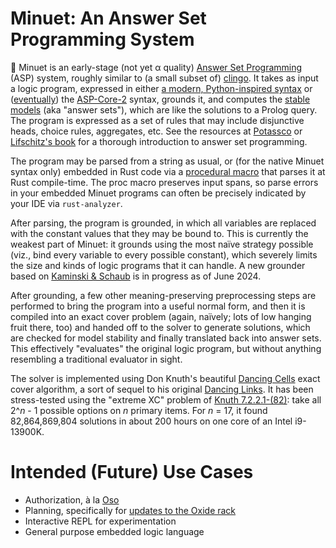 # Minuet: An Answer Set Programming System

🎼 Minuet is an early-stage (not yet α quality)
[Answer Set Programming](https://en.wikipedia.org/wiki/Answer_set_programming)
(ASP) system, roughly similar to (a small subset of)
[clingo](https://potassco.org/clingo/). It takes as input a logic program,
expressed in either [a modern, Python-inspired syntax](syntax/minuet1)
or ([eventually](syntax/asp_core2)) the
[ASP-Core-2](https://www.mat.unical.it/aspcomp2013/ASPStandardization)
syntax, grounds it, and computes the [stable models](https://en.wikipedia.org/wiki/Stable_model_semantics)
(aka "answer sets"), which are like the solutions to a Prolog query.
The program is expressed as a set of rules that may include
disjunctive heads, choice rules, aggregates, etc. See the resources at
[Potassco](https://potassco.org/) or [Lifschitz's book](doc/ASP.pdf)
for a thorough introduction to answer set programming.

The program may be parsed from a string as usual, or (for the
native Minuet syntax only) embedded in Rust code via a [procedural
macro](macro/macro.rs) that parses it at Rust compile-time.
The proc macro preserves input spans, so parse errors in your
embedded Minuet programs can often be precisely indicated by your
IDE via `rust-analyzer`.

After parsing, the program is grounded, in which all variables are
replaced with the constant values that they may be bound to. This
is currently the weakest part of Minuet: it grounds using the most
naïve strategy possible (viz., bind every variable to every possible
constant), which severely limits the size and kinds of logic programs
that it can handle. A new grounder based on
[Kaminski & Schaub](https://arxiv.org/abs/2108.04769)
is in progress as of June 2024.

After grounding, a few other meaning-preserving preprocessing steps are
performed to bring the program into a useful normal form, and then it is
compiled into an exact cover problem (again, naïvely; lots of low hanging
fruit there, too) and handed off to the solver to generate solutions,
which are checked for model stability and finally translated back into
answer sets. This effectively "evaluates" the original logic program,
but without anything resembling a traditional evaluator in sight.

The solver is implemented using Don Knuth's beautiful
[Dancing Cells](https://www.youtube.com/watch?v=PUJ_XdmSDZw&list=PLoROMvodv4rOAvKVR_dyCigSBMcYjevYB&index=25)
exact cover algorithm, a sort of sequel to his original
[Dancing Links](https://www.youtube.com/watch?v=_cR9zDlvP88&list=PLoROMvodv4rOAvKVR_dyCigSBMcYjevYB&index=2).
It has been stress-tested using the "extreme XC" problem of
[Knuth 7.2.2.1-(82)](doc/fasc7a.ps.gz): take all 2^_n_ - 1
possible options on _n_ primary items. For _n_ = 17, it found
82,864,869,804 solutions in about 200 hours on one core of
an Intel i9-13900K.

# Intended (Future) Use Cases

* Authorization, à la [Oso](https://github.com/osohq/oso)
* Planning, specifically for [updates to the Oxide rack](https://github.com/oxidecomputer/omicron/tree/main/nexus/reconfigurator/planning/src)
* Interactive REPL for experimentation
* General purpose embedded logic language
